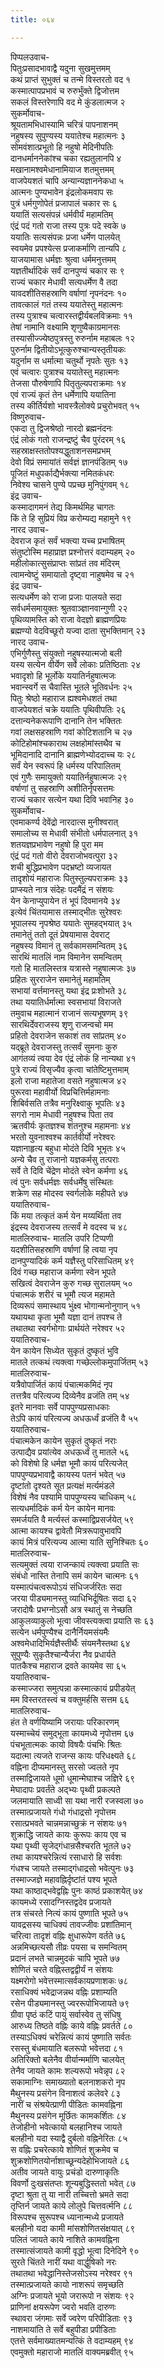 ```yaml
---
title: ०६४

---
```

पिप्पलउवाच-  
पितुःप्रसादभावाद्वै यदुना सुखमुत्तमम्  
कथं प्राप्तं सुभुक्तं च तन्मे विस्तरतो वद १  
कस्मात्पापप्रभावं च रुरुर्भुंक्ते द्विजोत्तम  
सकलं विस्तरेणापि वद मे कुंडलात्मज २  
सुकर्मोवाच-  
श्रूयतामभिधास्यामि चरित्रं पापनाशनम्  
नहुषस्य सुपुण्यस्य ययातेश्च महात्मनः ३  
सोमवंशात्प्रभूतो हि नहुषो मेदिनीपतिः  
दानधर्माननेकांश्च चका रह्यतुलानपि ४  
मखानामश्वमेधानामियाज शतमुत्तमम्  
वाजपेयशतं चापि अन्यान्यज्ञाननेकधा ५  
आत्मनः पुण्यभावेन इंद्रलोकमवाप सः  
पुत्रं धर्मगुणोपेतं प्रजापालं चकार सः ६  
ययातिं सत्यसंपन्नं धर्मवीर्यं महामतिम्  
एंद्रं पदं गतो राजा तस्य पुत्रः पदे स्वके ७  
ययातिः सत्यसंपन्नः प्रजा धर्मेण पालयेत्  
स्वयमेव प्रपश्येत्स प्रजाकर्माणि तान्यपि ८  
याजयामास धर्मज्ञः श्रुत्वा धर्ममनुत्तमम्  
यज्ञतीर्थादिकं सर्वं दानपुण्यं चकार सः ९  
राज्यं चकार मेधावी सत्यधर्मेण वै तदा  
यावदशीतिसहस्राणि वर्षाणां नृपनंदनः १०  
तावत्कालं गतं तस्य ययातेस्तु महात्मनः  
तस्य पुत्राश्च चत्वारस्तद्वीर्यबलविक्रमाः ११  
तेषां नामानि वक्ष्यामि शृणुष्वैकाग्रमानसः  
तस्यासीज्ज्येष्ठपुत्रस्तु रुरुर्नाम महाबलः १२  
पुरुर्नाम द्वितीयोऽभूत्कुरुश्चान्यस्तृतीयकः  
यदुर्नाम स धर्मात्मा चतुर्थो नृपतेः सुतः १३  
एवं चत्वारः पुत्राश्च ययातेस्तु महात्मनः  
तेजसा पौरुषेणापि पितृतुल्यपराक्रमाः १४  
एवं राज्यं कृतं तेन धर्मेणापि ययातिना  
तस्य कीर्तिर्यशो भावस्त्रैलोक्ये प्रचुरोभवत् १५  
विष्णुरुवाच-  
एकदा तु द्विजश्रेष्ठो नारदो ब्रह्मनंदनः  
एंद्रं लोकं गतो राजन्द्रष्टुं चैव पुरंदरम् १६  
सहस्राक्षस्ततोपश्यद्धुताशनसमप्रभम्  
देवो विप्रं समायांतं सर्वज्ञं ज्ञानपंडितम् १७  
पूजितं मधुपर्काद्यैर्भक्त्या नमितकंधरः  
निवेश्य चासने पुण्ये पप्रच्छ मुनिपुंगवम् १८  
इंद्र उवाच-  
कस्मादागमनं तेद्य किमर्थमिह चागतः  
किं ते हि सुप्रियं विप्र करोम्यद्य महामुने १९  
नारद उवाच-  
देवराज कृतं सर्वं भक्त्या यच्च प्रभाषितम्  
संतुष्टोस्मि महाप्राज्ञ प्रश्नोत्तरं वदाम्यहम् २०  
महीलोकात्सुसंप्राप्तः सांप्रतं तव मंदिरम्  
त्वामन्वेष्टुं समायातो दृष्ट्वा नाहुषमेव च २१  
इंद्र उवाच-  
सत्यधर्मेण को राजा प्रजाः पालयते सदा  
सर्वधर्मसमायुक्तः श्रुतवाञ्ज्ञानवान्गुणी २२  
पृथिव्यामस्ति को राजा वेदज्ञो ब्राह्मणप्रियः  
ब्रह्मण्यो वेदविच्छूरो यज्वा दाता सुभक्तिमान् २३  
नारद उवाच-  
एभिर्गुणैस्तु संयुक्तो नहुषस्यात्मजो बली  
यस्य सत्येन वीर्येण सर्वे लोकाः प्रतिष्ठिताः २४  
भवादृशो हि भूर्लोके ययातिर्नहुषात्मजः  
भवान्स्वर्गे स चैवास्ति भूतले भूतिवर्धनः २५  
पितुः श्रेष्ठो महाराज ह्यश्वमेधशतं तथा  
वाजपेयशतं चक्रे ययातिः पृथिवीपतिः २६  
दत्तान्यनेकरूपाणि दानानि तेन भक्तितः  
गवां लक्षसहस्राणि गवां कोटिशतानि च २७  
कोटिहोमांश्चकाराथ लक्षहोमांस्तथैव च  
भूमिदानादि दानानि ब्राह्मणेभ्योददाच्च यः २८  
सर्वं येन स्वरूपं हि धर्मस्य परिपालितम्  
एवं गुणैः समायुक्तो ययातिर्नहुषात्मजः २९  
वर्षाणां तु सहस्राणि अशीतिर्नृपसत्तमः  
राज्यं चकार सत्येन यथा दिवि भवानिह ३०  
सुकर्मोवाच-  
एवमाकर्ण्य देवेंद्रो नारदात्स मुनीश्वरात्  
समालोच्य स मेधावी संभीतो धर्मपालनात् ३१  
शतयज्ञप्रभावेण नहुषो हि पुरा मम  
एंद्रं पदं गतो वीरो देवराजोभवत्पुरा ३२  
शची बुद्धिप्रभावेण पदभ्रष्टो व्यजायत  
तादृशोयं महाराजः पितुस्तुल्यपराक्रमः ३३  
प्राप्स्यते नात्र संदेहः पदमैंद्रं न संशयः  
येन केनाप्युपायेन तं भूपं दिवमानये ३४  
इत्येवं चिंतयामास तस्माद्भीतः सुरेश्वरः  
भूपालस्य नृपश्रेष्ठ ययातेः सुमहद्भयात् ३५  
तमानेतुं ततो दूतं प्रेषयामास देवराट्  
नहुषस्य विमानं तु सर्वकामसमन्वितम् ३६  
सारथिं मातलिं नाम विमानेन समन्वितम्  
गतो हि मातलिस्तत्र यत्रास्ते नहुषात्मजः ३७  
प्रहितः सुरराजेन समानेतुं महामतिम्  
सभायां वर्त्तमानस्तु यथा इंद्र प्रःशोभते ३८  
तथा ययातिर्धर्मात्मा स्वसभायां विराजते  
तमुवाच महात्मानं राजानं सत्यभूषणम् ३९  
सारथिर्देवराजस्य शृणु राजन्वचो मम  
प्रहितो देवराजेन सकाशं तव सांप्रतम् ४०  
यद्ब्रूते देवराजस्तु तत्सर्वं सुमनाः कुरु  
आगंतव्यं त्वया देव एंद्रं लोकं हि नान्यथा ४१  
पुत्रे राज्यं विसृज्यैव कृत्वा चांतेष्टिमुत्तमाम्  
इलो राजा महातेजा वसते नहुषात्मज ४२  
पुरूरवा महावीर्यो विप्रचित्तिर्महामनाः  
शिबिर्वसति तत्रैव मनुरिक्ष्वाकु भूपतिः ४३  
सगरो नाम मेधावी नहुषश्च पिता तव  
ऋतवीर्यः कृतज्ञश्च शंतनुश्च महामनाः ४४  
भरतो युवनाश्वश्च कार्तवीर्यो नरेश्वरः  
यज्ञानाहृत्य बहुधा मोदंते दिवि भूभृतः ४५  
अन्ये चैव तु राजानो यज्ञकर्मसु तत्पराः  
सर्वे ते दिवि चेंद्रेण मोदंते स्वेन कर्मणा ४६  
त्वं पुनः सर्वधर्मज्ञः सर्वधर्मेषु संस्थितः  
शक्रेण सह मोदस्व स्वर्गलोके महीपते ४७  
ययातिरुवाच-  
किं मया तत्कृतं कर्म येन मय्यर्थिता तव  
इंद्रस्य देवराजस्य तत्सर्वं मे वदस्व च ४८  
मातलिरुवाच- मातलि उपरि टिप्पणी  
यदशीतिसहस्राणि वर्षाणां हि त्वया नृप  
दानपुण्यादिकं कर्म यज्ञैस्तु परिसाधितम् ४९  
दिवं गच्छ महाराज कर्मणा स्वेन भूपते  
सखित्वं देवराजेन कुरु गच्छ सुरालयम् ५०  
पंचात्मकं शरीरं च भूमौ त्यज महामते  
दिव्यरूपं समास्थाय भुंक्ष्व भोगान्मनोनुगान् ५१  
यथायथा कृता भूमौ यज्ञा दानं तपश्च ते  
तथातथा स्वर्गभोगाः प्रार्थयंते नरेश्वर ५२  
ययातिरुवाच-  
येन कायेन सिध्येत सुकृतं दुष्कृतं भुवि  
मातले तत्कथं त्यक्त्वा गच्छेल्लोकमुपार्जितम् ५३  
मातलिरुवाच-  
यत्रैवोपार्जितं कायं पंचात्मकमिदं नृप  
तत्तत्रैव परित्यज्य दिव्येनैव व्रजंति तम् ५४  
इतरे मानवाः सर्वे पापपुण्यप्रसाधकाः  
तेऽपि कायं परित्यज्य अधऊर्ध्वं व्रजंति वै ५५  
ययातिरुवाच-  
पंचात्मकेन कायेन सुकृतं दुष्कृतं नराः  
उत्पाद्यैव प्रयांत्येव अधऊर्ध्वं तु मातले ५६  
को विशेषो हि धर्मज्ञ भूमौ कायं परित्यजेत्  
पापपुण्यप्रभावाद्वै कायस्य पतनं भवेत् ५७  
दृष्टांतो दृश्यते सूत प्रत्यक्षं मर्त्यमंडले  
विशेषं नैव पश्यामि पापपुण्यस्य चाधिकम् ५८  
सत्यधर्मादिकं कर्म येन कायेन मानवः  
समर्जयति वै मर्त्यस्तं कस्माद्विप्रसर्जयेत् ५९  
आत्मा कायश्च द्वावेतौ मित्ररूपावुभावपि  
कायं मित्रं परित्यज्य आत्मा याति सुनिश्चितः ६०  
मातलिरुवाच-  
सत्यमुक्तं त्वया राजन्कायं त्यक्त्वा प्रयाति सः  
संबंधो नास्ति तेनापि समं कायेन चात्मनः ६१  
यस्मात्पंचत्वरूपोऽयं संधिजर्जरितः सदा  
जरया पीड्यमानस्तु व्याधिभिर्दूषितः सदा ६२  
जरादोषैः प्रभग्नोऽसौ अत्र स्थातुं स नेच्छति  
आकुलव्याकुलो भूत्वा जीवस्त्यक्त्वा प्रयाति सः ६३  
सत्येन धर्मपुण्यैश्च दानैर्नियमसंयमैः  
अश्वमेधादिभिर्यज्ञैस्तीर्थैः संयमनैस्तथा ६४  
सुपुण्यैः सुकृतैश्चान्यैर्जरा नैव प्रधार्यते  
पातकैश्च महाराज द्रवते कायमेव सा ६५  
ययातिरुवाच-  
कस्माज्जरा समुत्पन्ना कस्मात्कायं प्रपीडयेत्  
मम विस्तरतस्त्वं च वक्तुमर्हसि सत्तम ६६  
मातलिरुवाच-  
हंत ते वर्णयिष्यामि जरायाः परिकारणम्  
यस्माच्चेयं समुद्भूता कायमध्ये नृपोत्तम ६७  
पंचभूतात्मकः कायो विषयैः पंचभिः श्रितः  
यदात्मा त्यजते राजन्स कायः परिधक्ष्यते ६८  
वह्निना दीप्यमानस्तु सरसो ज्वलते नृप  
तस्माद्विजायते धूमो धूमान्मेघाश्च जज्ञिरे ६९  
मेघादापः प्रवर्तंते अद्भ्यः पृथ्वी प्रकल्पते  
जलमायाति साध्वी सा यथा नारी रजस्वला ७०  
तस्मात्प्रजायते गंधो गंधाद्रसो नृपोत्तम  
रसात्प्रभवते चान्नमन्नाच्छुक्रं न संशयः ७१  
शुक्राद्धि जायते कायः कुरूपः काय एव च  
यथा पृथ्वी सृजेद्गंधान्रसैश्चरति भूतले ७२  
तथा कायश्चरेन्नित्यं रसाधारो हि सर्वशः  
गंधश्च जायते तस्माद्गंधाद्रसो भवेत्पुनः ७३  
तस्माज्जज्ञे महावह्निर्दृष्टांतं पश्य भूपते  
यथा काष्ठाद्भवेद्वह्निः पुनः काष्ठं प्रकाशयेत् ७४  
कायमध्ये रसादग्निस्तद्वदेव प्रजायते  
तत्र संचरते नित्यं कायं पुष्णाति भूपते ७५  
यावद्रसस्य चाधिक्यं तावज्जीवः प्रशांतिमान्  
चरित्वा तादृशं वह्निः क्षुधारूपेण वर्तते ७६  
अन्नमिच्छत्यसौ तीव्रः पयसा च समन्वितम्  
प्रदानं लभते चान्नमुदकं चापि भूपते ७७  
शोणितं चरते वह्निस्तद्वद्वीर्यं न संशयः  
यक्ष्मरोगो भवेत्तस्मात्सर्वकायप्रणाशकः ७८  
रसाधिक्यं भवेद्राजन्नथ वह्निः प्रशाम्यति  
रसेन पीड्यमानस्तु ज्वररूपोभिजायते ७९  
ग्रीवा पृष्ठं कटिं पायुं सर्वास्वेव तु संधिषु  
आरुध्य तिष्ठते वह्निः काये वह्निः प्रवर्तते ८०  
तस्याऽधिक्यं चरेन्नित्यं कायं पुष्णाति सर्वतः  
रसस्तु बंधमायाति बलरूपो भवेत्तदा ८१  
अतिरिक्तो बलेनैव वीर्यान्मर्माणि चालयेत्  
तेनैव जायते कामः शल्यरूपो भवेन्नृप ८२  
सकामाग्निः समाख्यातो बलनाशकरो नृप  
मैथुनस्य प्रसंगेन विनाशत्वं कलेवरे ८३  
नारीं च संश्रयेत्प्राणी पीडितः कामवह्निना  
मैथुनस्य प्रसंगेन मूर्छितः कामकर्शितः ८४  
तेजोहीनो भवेत्कायो बलहानिश्च जायते  
बलहीनो यदा स्याद्वै दुर्बलो वह्निनेरितः ८५  
स वह्निः प्रचरेत्काये शोणितं शुक्रमेव च  
शुक्रशोणितयोर्नाशाच्छून्यदेहोभिजायते ८६  
अतीव जायते वायुः प्रचंडो दारुणाकृतिः  
विवर्णो दुःखसंतप्तः शून्यबुद्धिस्ततो भवेत् ८७  
दृष्टा श्रुता तु या नारी तच्चित्तो भ्रमते सदा  
तृप्तिर्न जायते काये लोलुपे चित्तवर्त्मनि ८८  
विरूपश्च सुरूपश्च ध्यानान्मध्ये प्रजायते  
बलहीनो यदा कामी मांसशोणितसंक्षयात् ८९  
पलितं जायते काये नाशिते कामवह्निना  
तस्मात्संजायते कामी वृद्धो भूत्वा दिनेदिने ९०  
सुरते चिंतते नारीं यथा वार्द्धुषिको नरः  
तथातथा भवेद्धानिस्तेजसोऽस्य नरेश्वर ९१  
तस्मात्प्रजायते कायो नाशरूपं समृच्छति  
अग्निः प्रजायते भूयो जरारूपो न संशयः ९२  
प्राणिनां क्षयरूपेण ज्वरो भवति दारुणः  
स्थावरा जंगमाः सर्वे ज्वरेण परिपीडिताः ९३  
नाशमायांति ते सर्वे बहुपीडा प्रपीडिताः  
एतत्ते सर्वमाख्यातमन्यत्किं ते वदाम्यहम् ९४  
एवमुक्तो महाराजो मातलिं वाक्यमब्रवीत् ९५